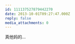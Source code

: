 ```yaml
---
id: 111137527879442270
date: 2013-10-01T09:27:47.000Z
reply: false
media_attachments: 0
---
```


真他妈的…

